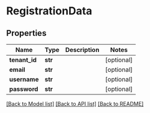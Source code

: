 # RegistrationData

## Properties
Name | Type | Description | Notes
------------ | ------------- | ------------- | -------------
**tenant_id** | **str** |  | [optional] 
**email** | **str** |  | [optional] 
**username** | **str** |  | [optional] 
**password** | **str** |  | [optional] 

[[Back to Model list]](../README.md#documentation-for-models) [[Back to API list]](../README.md#documentation-for-api-endpoints) [[Back to README]](../README.md)


